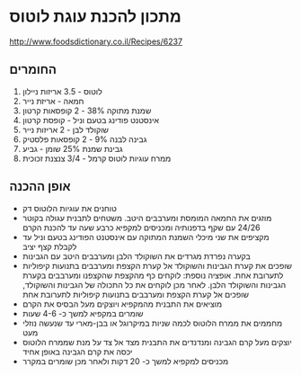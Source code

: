 # מתכון להכנת עוגת לוטוס
http://www.foodsdictionary.co.il/Recipes/6237
## החומרים
1. לוטוס - 3.5 אריזות ניילון
2. חמאה - אריזת נייר
3. שמנת מתוקה 38% - 2 קופסאות קרטון
4. אינסטנט פודינג בטעם וניל - קופסת קרטון
5. שוקולד לבן - 2 אריזות נייר
6. גבינה לבנה 9% - 2 קופסאות פלסטיק
7. גבינת שמנת 25% שומן - גביע
8. ממרח עוגיות לוטוס קרמל - 3/4 צנצנת זכוכית
## אופן ההכנה
* טוחנים את עוגיות הלוטוס דק
* מוזגים את החמאה המומסת ומערבבים היטב. משטחים לתבנית עגולה בקוטר 24/26 עם שקף בדפנותיה ומכניסים למקפיא כרבע שעה עד להכנת הקרם
* מקציפים את שני מיכלי השמנת המתוקה עם אינסטנט הפודינג בטעם וניל עד לקבלת קצף יציב
* בקערה נפרדת מגרדים את השוקולד הלבן ומערבבים היטב עם הגבינות
* שופכים את קערת הגבינות והשוקולד אל קערת הקצפת ומערבבים בתנועות קיפוליות לתערובת אחת. אופציה נוספת: לוקחים כף מהקצפת שהקצפנו ומערבבים בקערת הגבינות והשוקולד הלבן. לאחר מכן לוקחים את כל התכולה של הגבינות והשוקולד, שופכים אל קערת הקצפת ומערבבים בתנועות קיפוליות לתערובת אחת
* מוציאים את התבנית מהמקפיא ויוצקים מעל הבסיס את הקרם
* שומרים במקפיא למשך כ- 4-6 שעות
* מחממים את ממרח הלוטוס לכמה שניות במיקרוגל או בבן-מארי עד שנעשה נוזלי מעט
* יוצקים מעל קרם הגבינה ומנדנדים את התבנית מצד אל צד על מנת שממרח הלוטוס יכסה את קרם הגבינה באופן אחיד
* מכניסים למקפיא למשך כ- 20 דקות ולאחר מכן שומרים במקרר
